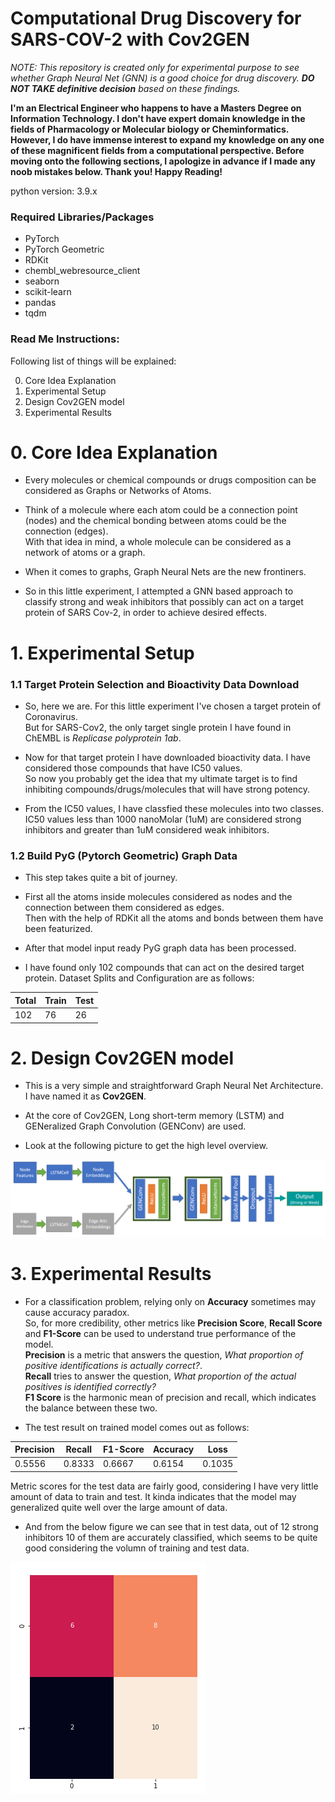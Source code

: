 # Computational Drug Discovery for SARS-COV-2 with Cov2GEN
*NOTE: This repository is created only for experimental purpose to see whether Graph Neural Net (GNN) is a good choice for drug discovery. **DO NOT TAKE definitive decision** based on these findings.*

**I'm an Electrical Engineer who happens to have a Masters Degree on Information Technology. I don't have expert domain knowledge in the fields of Pharmacology or Molecular biology or Cheminformatics. However, I do have immense interest to expand my knowledge on any one of these magnificent fields from a computational perspective. Before moving onto the following sections, I apologize in advance if I made any noob mistakes below. Thank you! Happy Reading!**

python version: 3.9.x

### Required Libraries/Packages
- PyTorch
- PyTorch Geometric
- RDKit
- chembl_webresource_client
- seaborn
- scikit-learn
- pandas
- tqdm

### Read Me Instructions:

Following list of things will be explained:

0. Core Idea Explanation
1. Experimental Setup
2. Design Cov2GEN model
3. Experimental Results

# 0. Core Idea Explanation

- Every molecules or chemical compounds or drugs composition can be considered as Graphs or Networks of Atoms.

- Think of a molecule where each atom could be a connection point (nodes) and the chemical bonding between atoms could be the connection (edges).
<br/>With that idea in mind, a whole molecule can be considered as a network of atoms or a graph.

- When it comes to graphs, Graph Neural Nets are the new frontiners.

- So in this little experiment, I attempted a GNN based approach to classify strong and weak inhibitors that possibly can act on a target protein of SARS Cov-2, in order to achieve desired effects.

# 1. Experimental Setup

### 1.1 Target Protein Selection and Bioactivity Data Download

- So, here we are. For this little experiment I've chosen a target protein of Coronavirus.
<br/>But for SARS-Cov2, the only target single protein I have found in ChEMBL is *Replicase polyprotein 1ab*.

- Now for that target protein I have downloaded bioactivity data. I have considered those compounds that have IC50 values.
<br/>So now you probably get the idea that my ultimate target is to find inhibiting compounds/drugs/molecules that will have strong potency.

- From the IC50 values, I have classfied these molecules into two classes. IC50 values less than 1000 nanoMolar (1uM) are considered strong inhibitors and greater than 1uM considered weak inhibitors.

### 1.2 Build PyG (Pytorch Geometric) Graph Data

- This step takes quite a bit of journey. 

- First all the atoms inside molecules considered as nodes and the connection between them considered as edges.
<br/>Then with the help of RDKit all the atoms and bonds between them have been featurized.

- After that model input ready PyG graph data has been processed.

- I have found only 102 compounds that can act on the desired target protein. Dataset Splits and Configuration are as follows:

|Total|Train|Test|
|----|----|----|
|102|76|26|

# 2. Design Cov2GEN model

- This is a very simple and straightforward Graph Neural Net Architecture. I have named it as **Cov2GEN**.

- At the core of Cov2GEN, Long short-term memory (LSTM) and GENeralized Graph Convolution (GENConv) are used.

- Look at the following picture to get the high level overview.

![image](https://github.com/AsifAlFaisal/cov2-drug-discovery-demo/blob/main/saved_model/output_images/Cov2GEN_Arch.png) <br/>

# 3. Experimental Results

- For a classification problem, relying only on **Accuracy** sometimes may cause accuracy paradox.
<br/>So, for more credibility, other metrics like **Precision Score**, **Recall Score** and **F1-Score** can be used to understand true performance of the model.
<br/>**Precision** is a metric that answers the question, *What proportion of positive identifications is actually correct?*. 
<br/>**Recall** tries to answer the question, *What proportion of the actual positives is identified correctly?*
<br/>**F1 Score** is the harmonic mean of precision and recall, which indicates the balance between these two.

- The test result on trained model comes out as follows:

|Precision|Recall|F1-Score|Accuracy|Loss|
|----|----|----|----|----|
|0.5556|0.8333|0.6667|0.6154|0.1035|

Metric scores for the test data are fairly good, considering I have very little amount of data to train and test. It kinda indicates that the model may generalized quite well over the large amount of data.
- And from the below figure we can see that in test data, out of 12 strong inhibitors 10 of them are accurately classified, which seems to be quite good considering the volumn of training and test data.

![image](https://github.com/AsifAlFaisal/cov2-drug-discovery-demo/blob/main/saved_model/output_images/confusion_matrix_test.png) <br/>
